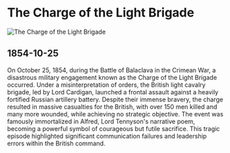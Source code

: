 # The Charge of the Light Brigade

![The Charge of the Light Brigade](https://upload.wikimedia.org/wikipedia/commons/9/9a/William_Simpson_-_Charge_of_the_light_cavalry_brigade%2C_25th_Oct._1854%2C_under_Major_General_the_Earl_of_Cardigan.jpg)

## 1854-10-25

On October 25, 1854, during the Battle of Balaclava in the Crimean War, a disastrous military engagement known as the Charge of the Light Brigade occurred. Under a misinterpretation of orders, the British light cavalry brigade, led by Lord Cardigan, launched a frontal assault against a heavily fortified Russian artillery battery. Despite their immense bravery, the charge resulted in massive casualties for the British, with over 150 men killed and many more wounded, while achieving no strategic objective. The event was famously immortalized in Alfred, Lord Tennyson's narrative poem, becoming a powerful symbol of courageous but futile sacrifice. This tragic episode highlighted significant communication failures and leadership errors within the British command.